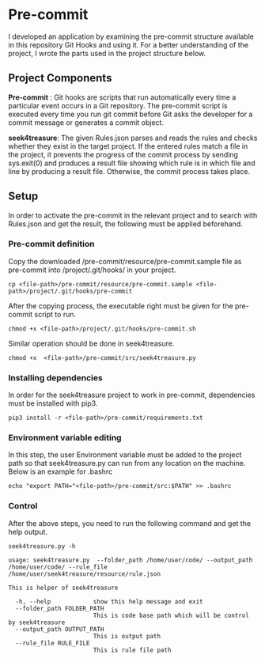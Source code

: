 # Pre-commit
I developed an application by examining the pre-commit structure available in this repository Git Hooks and using it. For a better understanding of the project, I wrote the parts used in the project structure below.

## Project Components

**Pre-commit**  : Git hooks are scripts that run automatically every time a particular event occurs in a Git repository. The pre-commit script is executed every time you run git commit before Git asks the developer for a commit message or generates a commit object.

**seek4treasure**: The given Rules.json parses and reads the rules and checks whether they exist in the target project. If the entered rules match a file in the project, it prevents the progress of the commit process by sending sys.exit(0) and produces a result file showing which rule is in which file and line by producing a result file. Otherwise, the commit process takes place.

## Setup
In order to activate the pre-commit in the relevant project and to search with Rules.json and get the result, the following must be applied beforehand.

### Pre-commit definition
Copy the downloaded <file-path>/pre-commit/resource/pre-commit.sample file as pre-commit into <file-path>/project/.git/hooks/ in your project.

```
cp <file-path>/pre-commit/resource/pre-commit.sample <file-path>/project/.git/hooks/pre-commit
```

After the copying process, the executable right must be given for the pre-commit script to run.

```
chmod +x <file-path>/project/.git/hooks/pre-commit.sh
```

Similar operation should be done in seek4treasure.

```
chmod +x  <file-path>/pre-commit/src/seek4treasure.py
```

### Installing dependencies
In order for the seek4treasure project to work in pre-commit, dependencies must be installed with pip3.

```
pip3 install -r <file-path>/pre-commit/requirements.txt
```

### Environment variable editing
In this step, the user Environment variable must be added to the project path so that seek4treasure.py can run from any location on the machine. Below is an example for .bashrc

```
echo "export PATH="<file-path>/pre-commit/src:$PATH" >> .bashrc
```

### Control
After the above steps, you need to run the following command and get the help output.

```
seek4treasure.py -h  

usage: seek4treasure.py  --folder_path /home/user/code/ --output_path /home/user/code/ --rule_file /home/user/seek4treasure/resource/rule.json

This is helper of seek4treasure

  -h, --help            show this help message and exit
  --folder_path FOLDER_PATH
                        This is code base path which will be control by seek4treasure
  --output_path OUTPUT_PATH
                        This is output path
  --rule_file RULE_FILE
                        This is rule file path
```
